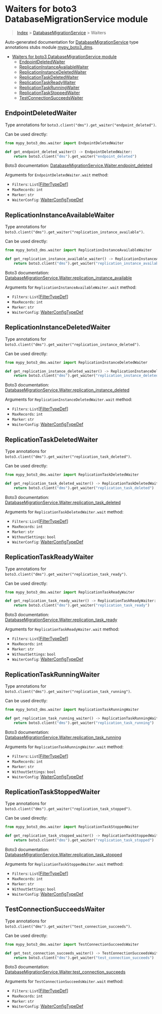 # Waiters for boto3 DatabaseMigrationService module

> [Index](..) > [DatabaseMigrationService](.) > Waiters

Auto-generated documentation for
[DatabaseMigrationService](https://boto3.amazonaws.com/v1/documentation/api/1.17.71/reference/services/dms.html#DatabaseMigrationService)
type annotations stubs module
[mypy_boto3_dms](https://pypi.org/project/mypy-boto3-dms/).

- [Waiters for boto3 DatabaseMigrationService module](#waiters-for-boto3-databasemigrationservice-module)
  - [EndpointDeletedWaiter](#endpointdeletedwaiter)
  - [ReplicationInstanceAvailableWaiter](#replicationinstanceavailablewaiter)
  - [ReplicationInstanceDeletedWaiter](#replicationinstancedeletedwaiter)
  - [ReplicationTaskDeletedWaiter](#replicationtaskdeletedwaiter)
  - [ReplicationTaskReadyWaiter](#replicationtaskreadywaiter)
  - [ReplicationTaskRunningWaiter](#replicationtaskrunningwaiter)
  - [ReplicationTaskStoppedWaiter](#replicationtaskstoppedwaiter)
  - [TestConnectionSucceedsWaiter](#testconnectionsucceedswaiter)

## EndpointDeletedWaiter

Type annotations for `boto3.client("dms").get_waiter("endpoint_deleted")`.

Can be used directly:

```python
from mypy_boto3_dms.waiter import EndpointDeletedWaiter

def get_endpoint_deleted_waiter() -> EndpointDeletedWaiter:
    return boto3.client("dms").get_waiter("endpoint_deleted")
```

Boto3 documentation:
[DatabaseMigrationService.Waiter.endpoint_deleted](https://boto3.amazonaws.com/v1/documentation/api/1.17.71/reference/services/dms.html#DatabaseMigrationService.Waiter.endpoint_deleted)

Arguments for `EndpointDeletedWaiter.wait` method:

- `Filters`: `List`\[[FilterTypeDef](./type_defs.md#filtertypedef)\]
- `MaxRecords`: `int`
- `Marker`: `str`
- `WaiterConfig`: [WaiterConfigTypeDef](./type_defs.md#waiterconfigtypedef)

## ReplicationInstanceAvailableWaiter

Type annotations for
`boto3.client("dms").get_waiter("replication_instance_available")`.

Can be used directly:

```python
from mypy_boto3_dms.waiter import ReplicationInstanceAvailableWaiter

def get_replication_instance_available_waiter() -> ReplicationInstanceAvailableWaiter:
    return boto3.client("dms").get_waiter("replication_instance_available")
```

Boto3 documentation:
[DatabaseMigrationService.Waiter.replication_instance_available](https://boto3.amazonaws.com/v1/documentation/api/1.17.71/reference/services/dms.html#DatabaseMigrationService.Waiter.replication_instance_available)

Arguments for `ReplicationInstanceAvailableWaiter.wait` method:

- `Filters`: `List`\[[FilterTypeDef](./type_defs.md#filtertypedef)\]
- `MaxRecords`: `int`
- `Marker`: `str`
- `WaiterConfig`: [WaiterConfigTypeDef](./type_defs.md#waiterconfigtypedef)

## ReplicationInstanceDeletedWaiter

Type annotations for
`boto3.client("dms").get_waiter("replication_instance_deleted")`.

Can be used directly:

```python
from mypy_boto3_dms.waiter import ReplicationInstanceDeletedWaiter

def get_replication_instance_deleted_waiter() -> ReplicationInstanceDeletedWaiter:
    return boto3.client("dms").get_waiter("replication_instance_deleted")
```

Boto3 documentation:
[DatabaseMigrationService.Waiter.replication_instance_deleted](https://boto3.amazonaws.com/v1/documentation/api/1.17.71/reference/services/dms.html#DatabaseMigrationService.Waiter.replication_instance_deleted)

Arguments for `ReplicationInstanceDeletedWaiter.wait` method:

- `Filters`: `List`\[[FilterTypeDef](./type_defs.md#filtertypedef)\]
- `MaxRecords`: `int`
- `Marker`: `str`
- `WaiterConfig`: [WaiterConfigTypeDef](./type_defs.md#waiterconfigtypedef)

## ReplicationTaskDeletedWaiter

Type annotations for
`boto3.client("dms").get_waiter("replication_task_deleted")`.

Can be used directly:

```python
from mypy_boto3_dms.waiter import ReplicationTaskDeletedWaiter

def get_replication_task_deleted_waiter() -> ReplicationTaskDeletedWaiter:
    return boto3.client("dms").get_waiter("replication_task_deleted")
```

Boto3 documentation:
[DatabaseMigrationService.Waiter.replication_task_deleted](https://boto3.amazonaws.com/v1/documentation/api/1.17.71/reference/services/dms.html#DatabaseMigrationService.Waiter.replication_task_deleted)

Arguments for `ReplicationTaskDeletedWaiter.wait` method:

- `Filters`: `List`\[[FilterTypeDef](./type_defs.md#filtertypedef)\]
- `MaxRecords`: `int`
- `Marker`: `str`
- `WithoutSettings`: `bool`
- `WaiterConfig`: [WaiterConfigTypeDef](./type_defs.md#waiterconfigtypedef)

## ReplicationTaskReadyWaiter

Type annotations for
`boto3.client("dms").get_waiter("replication_task_ready")`.

Can be used directly:

```python
from mypy_boto3_dms.waiter import ReplicationTaskReadyWaiter

def get_replication_task_ready_waiter() -> ReplicationTaskReadyWaiter:
    return boto3.client("dms").get_waiter("replication_task_ready")
```

Boto3 documentation:
[DatabaseMigrationService.Waiter.replication_task_ready](https://boto3.amazonaws.com/v1/documentation/api/1.17.71/reference/services/dms.html#DatabaseMigrationService.Waiter.replication_task_ready)

Arguments for `ReplicationTaskReadyWaiter.wait` method:

- `Filters`: `List`\[[FilterTypeDef](./type_defs.md#filtertypedef)\]
- `MaxRecords`: `int`
- `Marker`: `str`
- `WithoutSettings`: `bool`
- `WaiterConfig`: [WaiterConfigTypeDef](./type_defs.md#waiterconfigtypedef)

## ReplicationTaskRunningWaiter

Type annotations for
`boto3.client("dms").get_waiter("replication_task_running")`.

Can be used directly:

```python
from mypy_boto3_dms.waiter import ReplicationTaskRunningWaiter

def get_replication_task_running_waiter() -> ReplicationTaskRunningWaiter:
    return boto3.client("dms").get_waiter("replication_task_running")
```

Boto3 documentation:
[DatabaseMigrationService.Waiter.replication_task_running](https://boto3.amazonaws.com/v1/documentation/api/1.17.71/reference/services/dms.html#DatabaseMigrationService.Waiter.replication_task_running)

Arguments for `ReplicationTaskRunningWaiter.wait` method:

- `Filters`: `List`\[[FilterTypeDef](./type_defs.md#filtertypedef)\]
- `MaxRecords`: `int`
- `Marker`: `str`
- `WithoutSettings`: `bool`
- `WaiterConfig`: [WaiterConfigTypeDef](./type_defs.md#waiterconfigtypedef)

## ReplicationTaskStoppedWaiter

Type annotations for
`boto3.client("dms").get_waiter("replication_task_stopped")`.

Can be used directly:

```python
from mypy_boto3_dms.waiter import ReplicationTaskStoppedWaiter

def get_replication_task_stopped_waiter() -> ReplicationTaskStoppedWaiter:
    return boto3.client("dms").get_waiter("replication_task_stopped")
```

Boto3 documentation:
[DatabaseMigrationService.Waiter.replication_task_stopped](https://boto3.amazonaws.com/v1/documentation/api/1.17.71/reference/services/dms.html#DatabaseMigrationService.Waiter.replication_task_stopped)

Arguments for `ReplicationTaskStoppedWaiter.wait` method:

- `Filters`: `List`\[[FilterTypeDef](./type_defs.md#filtertypedef)\]
- `MaxRecords`: `int`
- `Marker`: `str`
- `WithoutSettings`: `bool`
- `WaiterConfig`: [WaiterConfigTypeDef](./type_defs.md#waiterconfigtypedef)

## TestConnectionSucceedsWaiter

Type annotations for
`boto3.client("dms").get_waiter("test_connection_succeeds")`.

Can be used directly:

```python
from mypy_boto3_dms.waiter import TestConnectionSucceedsWaiter

def get_test_connection_succeeds_waiter() -> TestConnectionSucceedsWaiter:
    return boto3.client("dms").get_waiter("test_connection_succeeds")
```

Boto3 documentation:
[DatabaseMigrationService.Waiter.test_connection_succeeds](https://boto3.amazonaws.com/v1/documentation/api/1.17.71/reference/services/dms.html#DatabaseMigrationService.Waiter.test_connection_succeeds)

Arguments for `TestConnectionSucceedsWaiter.wait` method:

- `Filters`: `List`\[[FilterTypeDef](./type_defs.md#filtertypedef)\]
- `MaxRecords`: `int`
- `Marker`: `str`
- `WaiterConfig`: [WaiterConfigTypeDef](./type_defs.md#waiterconfigtypedef)
